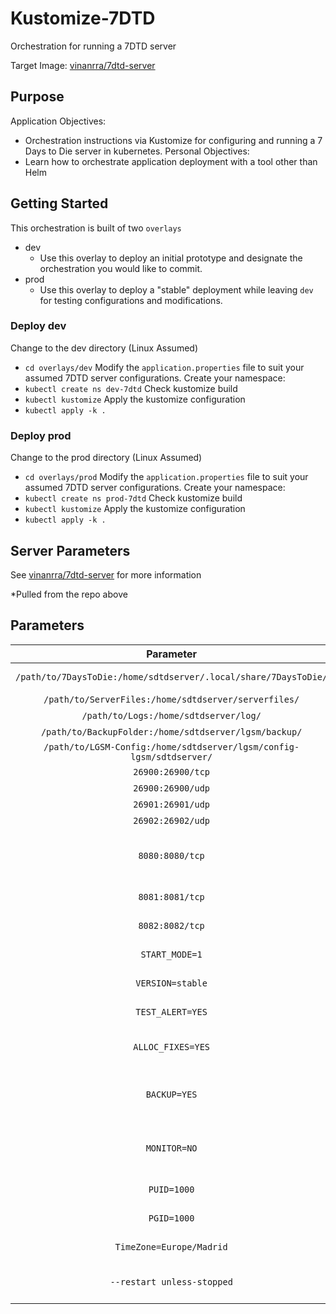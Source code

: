 # Kustomize-7DTD
Orchestration for running a 7DTD server

Target Image: [vinanrra/7dtd-server](https://hub.docker.com/r/vinanrra/7dtd-server)

## Purpose
Application Objectives:
- Orchestration instructions via Kustomize for configuring and running a 7 Days to Die server in kubernetes.
Personal Objectives:
- Learn how to orchestrate application deployment with a tool other than Helm

## Getting Started

This orchestration is built of two `overlays`
- dev
    - Use this overlay to deploy an initial prototype and designate the orchestration you would like to commit.
- prod
    - Use this overlay to deploy a "stable" deployment while leaving `dev` for testing configurations and modifications.

### Deploy dev
Change to the dev directory (Linux Assumed)
- `cd overlays/dev`
Modify the `application.properties` file to suit your assumed 7DTD server configurations.
Create your namespace:
- `kubectl create ns dev-7dtd`
Check kustomize build
- `kubectl kustomize`
Apply the kustomize configuration
- `kubectl apply -k .`

### Deploy prod
Change to the prod directory (Linux Assumed)
- `cd overlays/prod`
Modify the `application.properties` file to suit your assumed 7DTD server configurations.
Create your namespace:
- `kubectl create ns prod-7dtd`
Check kustomize build
- `kubectl kustomize`
Apply the kustomize configuration
- `kubectl apply -k .`

## Server Parameters
See [vinanrra/7dtd-server](https://hub.docker.com/r/vinanrra/7dtd-server) for more information

*Pulled from the repo above
## Parameters

| Parameter | Function |
| :----: | --- |
| `/path/to/7DaysToDie:/home/sdtdserver/.local/share/7DaysToDie/` | 7DaysToDie saves, where maps are store. |
| `/path/to/ServerFiles:/home/sdtdserver/serverfiles/` | 7DaysToDie server config files. |
| `/path/to/Logs:/home/sdtdserver/log/` | 7DaysToDie server log files. |
| `/path/to/BackupFolder:/home/sdtdserver/lgsm/backup/` | 7DaysToDie server backups files. |
| `/path/to/LGSM-Config:/home/sdtdserver/lgsm/config-lgsm/sdtdserver/` | LGSM config files. [More info](https://docs.linuxgsm.com/commands/monitor) |
| `26900:26900/tcp` | Default 7DaysToDie port **required** |
| `26900:26900/udp` | Default 7DaysToDie port **required** |
| `26901:26901/udp` | Default 7DaysToDie port **required** |
| `26902:26902/udp` | Default 7DaysToDie port **required** |
| `8080:8080/tcp` | Default 7DaysToDie webadmin port **optional**, if you use webadmin remember to change password in */path/to/ServerFiles/sdtdserver.xml* |
| `8081:8081/tcp` | Default 7DaysToDie telnet port **optional** |
| `8082:8082/tcp` | Default [Alloc Fixes Map GUI](https://7dtd.illy.bz/wiki/Server%20fixes) webserver port **optional** |
| `START_MODE=1` | Start mode of the container - see below for explanation **required** |
| `VERSION=stable` | Change between 7 days to die versions [more info](https://steamcommunity.com/app/251570/discussions/0/2570942124844173383/) **optional** |
| `TEST_ALERT=YES` | Test alerts at start of server **optional** |
| `ALLOC_FIXES=YES` | Install/Update [Alloc Fixes](https://7dtd.illy.bz/wiki/Server%20fixes), ONLY USE WITH LATEST STABLE BUILD **optional** |
| `BACKUP=YES` | Backup server at 5 AM (Only the latest 5 backups will be keep, maximum 30 days) [More info](https://docs.linuxgsm.com/commands/backup) **optional** |
| `MONITOR=NO` | Monitor server status, if server crash this will restart it [More info](https://docs.linuxgsm.com/commands/monitor), if map is not alread generate will give error read [#47](https://github.com/vinanrra/Docker-7DaysToDie/issues/47) **optional** |
| `PUID=1000` | for UserID - see below for explanation |
| `PGID=1000` | for GroupID - see below for explanation |
| `TimeZone=Europe/Madrid` | for TimeZone - see [TZ Database](https://en.wikipedia.org/wiki/List_of_tz_database_time_zones) for time zones **recomendable**|
| `--restart unless-stopped` | Restart container always unlesss stopped manually **NEVER USE WITH START_MODE=4** |